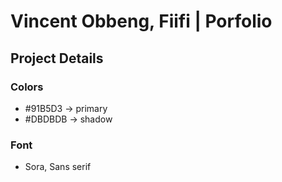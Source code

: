 # Vincent Obbeng, Fiifi | Porfolio

## Project Details

### Colors

- #91B5D3 -> primary
- #DBDBDB -> shadow

### Font

- Sora, Sans serif
